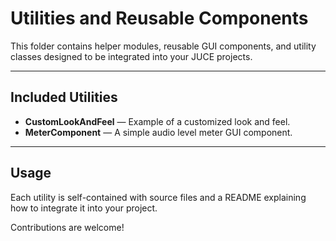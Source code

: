 # Utilities and Reusable Components

This folder contains helper modules, reusable GUI components, and utility classes designed to be integrated into your JUCE projects.

---

## Included Utilities

- **CustomLookAndFeel** — Example of a customized look and feel.
- **MeterComponent** — A simple audio level meter GUI component.

---

## Usage

Each utility is self-contained with source files and a README explaining how to integrate it into your project.

Contributions are welcome!
